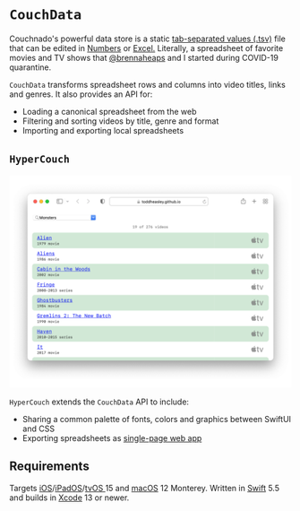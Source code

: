 # `CouchData`

Couchnado's powerful data store is a static [tab-separated values (.tsv)](https://en.wikipedia.org/wiki/Tab-separated_values) file that can be edited in [Numbers](https://www.apple.com/numbers) or [Excel.](https://www.microsoft.com/en-ww/microsoft-365/excel) Literally, a spreadsheet of favorite movies and TV shows that [@brennaheaps](https://github.com/brennaheaps) and I started during COVID-19 quarantine.

`CouchData` transforms spreadsheet rows and columns into video titles, links and genres. It also provides an API for:

* Loading a canonical spreadsheet from the web
* Filtering and sorting videos by title, genre and format
* Importing and exporting local spreadsheets

## `HyperCouch`

![](HyperCouch.png)

`HyperCouch` extends the `CouchData` API to include:

* Sharing a common palette of fonts, colors and graphics between SwiftUI and CSS
* Exporting spreadsheets as [single-page web app](https://toddheasley.github.io/couchnado)

## Requirements

Targets [iOS](https://developer.apple.com/ios)/[iPadOS](https://developer.apple.com/ipad)/[tvOS ](https://developer.apple.com/tvos) 15 and [macOS](https://developer.apple.com/macos) 12 Monterey. Written in [Swift](https://developer.apple.com/documentation/swift) 5.5 and builds in [Xcode](https://developer.apple.com/xcode) 13 or newer.
